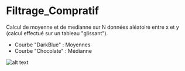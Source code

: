 # Filtrage_Compratif

Calcul de moyenne et de medianne sur N données aléatoire entre x et y (calcul effectué sur un tableau "glissant").
- Courbe "DarkBlue" : Moyennes
- Courbe "Chocolate" : Médianne

![alt text](https://github.com/hyrozen88/Filtrage_Compratif/blob/master/Capture.JPG)
